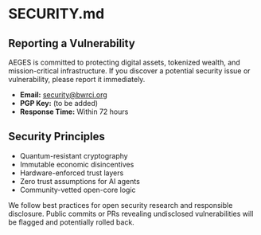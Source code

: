 
# SECURITY.md

## Reporting a Vulnerability

AEGES is committed to protecting digital assets, tokenized wealth, and mission-critical infrastructure. If you discover a potential security issue or vulnerability, please report it immediately.

- **Email:** security@bwrci.org
- **PGP Key:** (to be added)
- **Response Time:** Within 72 hours

## Security Principles

- Quantum-resistant cryptography
- Immutable economic disincentives
- Hardware-enforced trust layers
- Zero trust assumptions for AI agents
- Community-vetted open-core logic

We follow best practices for open security research and responsible disclosure. Public commits or PRs revealing undisclosed vulnerabilities will be flagged and potentially rolled back.
